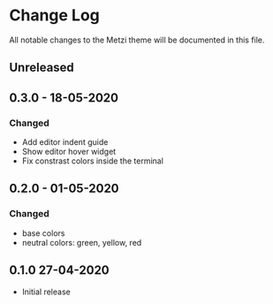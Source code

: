 # Change Log

All notable changes to the Metzi theme will be documented in this file.

## Unreleased

## 0.3.0 - 18-05-2020

### Changed

- Add editor indent guide
- Show editor hover widget
- Fix constrast colors inside the terminal

## 0.2.0 - 01-05-2020

### Changed

- base colors
- neutral colors: green, yellow, red

## 0.1.0 27-04-2020

- Initial release
